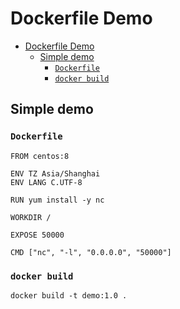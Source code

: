 # Dockerfile Demo

- [Dockerfile Demo](#dockerfile-demo)
  - [Simple demo](#simple-demo)
    - [`Dockerfile`](#dockerfile)
    - [`docker build`](#docker-build)

## Simple demo

### `Dockerfile`

    FROM centos:8

    ENV TZ Asia/Shanghai
    ENV LANG C.UTF-8

    RUN yum install -y nc

    WORKDIR /

    EXPOSE 50000

    CMD ["nc", "-l", "0.0.0.0", "50000"]

### `docker build`

    docker build -t demo:1.0 .
